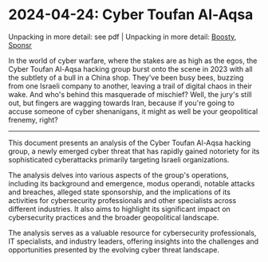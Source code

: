 # 2024-04-24: Cyber Toufan Al-Aqsa

Unpacking in more detail: see pdf | Unpacking in more detail: [Boosty](https://boosty.to/overkill_security/posts/ce4345ec-b595-43a9-8cd1-0f669d494eb1), [Sponsr](https://sponsr.ru/overkill_security/54453/Cyber_Toufan_AlAqsa/)

In the world of cyber warfare, where the stakes are as high as the egos, the Cyber Toufan Al-Aqsa hacking group burst onto the scene in 2023 with all the subtlety of a bull in a China shop. They've been busy bees, buzzing from one Israeli company to another, leaving a trail of digital chaos in their wake. And who's behind this masquerade of mischief? Well, the jury's still out, but fingers are wagging towards Iran, because if you're going to accuse someone of cyber shenanigans, it might as well be your geopolitical frenemy, right?

-------

This document presents an analysis of the Cyber Toufan Al-Aqsa hacking group, a newly emerged cyber threat that has rapidly gained notoriety for its sophisticated cyberattacks primarily targeting Israeli organizations. 

The analysis delves into various aspects of the group's operations, including its background and emergence, modus operandi, notable attacks and breaches, alleged state sponsorship, and the implications of its activities for cybersecurity professionals and other specialists across different industries. It also aims to highlight its significant impact on cybersecurity practices and the broader geopolitical landscape. 

The analysis serves as a valuable resource for cybersecurity professionals, IT specialists, and industry leaders, offering insights into the challenges and opportunities presented by the evolving cyber threat landscape.

